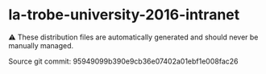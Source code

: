 # la-trobe-university-2016-intranet

:warning: These distribution files are automatically generated and should never be manually managed.

Source git commit: 95949099b390e9cb36e07402a01ebf1e008fac26
